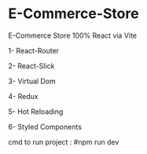 # E-Commerce-Store 
E-Commerce Store 100% React via Vite 

1- React-Router

2- React-Slick

3- Virtual Dom

4- Redux

5- Hot Reloading

6- Styled Components

cmd to run project : #npm run dev
